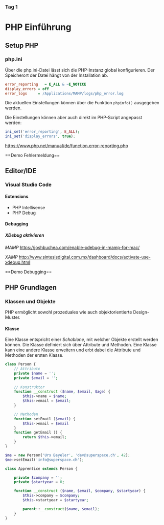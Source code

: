 ### Tag 1

# PHP Einführung

## Setup PHP

### php.ini
Über die php.ini-Datei lässt sich die PHP-Instanz global konfigurieren. Der Speicherort der Datei hängt von der Installation ab.  
```ini
error_reporting   = E_ALL & ~E_NOTICE
display_errors = off
error_logs     = /Applications/MAMP/logs/php_error.log
```
Die aktuellen Einstellungen können über die Funktion `phpinfo()` ausgegeben werden.

Die Einstellungen können aber auch direkt im PHP-Script angepasst werden:

```php
ini_set('error_reporting', E_ALL);
ini_set('display_errors', true);
```
https://www.php.net/manual/de/function.error-reporting.php

==Demo Fehlermeldung==

## Editor/IDE

### Visual Studio Code

#### Extensions
- PHP Intellisense
- PHP Debug

#### Debugging
##### XDebug aktivieren
*MAMP*
https://joshbuchea.com/enable-xdebug-in-mamp-for-mac/

*XAMP*
http://www.sintesisdigital.com.mx/dashboard/docs/activate-use-xdebug.html

==Demo Debugging==

## PHP Grundlagen

### Klassen und Objekte

PHP ermöglicht sowohl prozeduales wie auch objektorientierte Design-Muster.

#### Klasse
Eine Klasse entspricht einer *Schablone*, mit welcher Objekte erstellt werden können. Die Klasse definiert sich über Attribute und Methoden. Eine Klasse kann eine andere Klasse erweitern und erbt dabei die Attribute und Methoden der ersten Klasse.

```php
class Person {
	// Attribute
	private $name = '';
	private $email = '';
	
	// Konstruktor
	function __construct ($name, $email, $age) {
		$this->name = $name;
		$this->email = $email;
	}

	// Methoden
	function setEmail ($email) {
		$this->email = $email
	}
	function getEmail () {
		return $this->email;
	}
}

$me = new Person('Urs Beyeler', 'dev@superspace.ch', 42);
$me->setEmail('info@superspace.ch');
``` 

```php
class Apprentice extends Person {

	private $company = '';
	private $startyear = 0;

	function __construct ($name, $email, $company, $startyear) {
		$this->company = $company;
		$this->startyear = $startyear;

		parent::__construct($name, $email);
	}
}
```
<!--stackedit_data:
eyJoaXN0b3J5IjpbMTMxMDU0ODYzNiwxMDE2OTE5NzU5LDU2Mz
U4NTc1MiwxMTMwODgxMjE3LDEwNjQxOTUyMDcsLTI0NzMxNzU1
NF19
-->